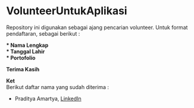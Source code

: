 # VolunteerUntukAplikasi
Repository ini digunakan sebagai ajang pencarian volunteer. Untuk format pendaftaran, sebagai berikut :

**\* Nama Lengkap**         
**\* Tanggal Lahir**         
**\* Portofolio**         

**Terima Kasih**

**Ket**   
Berikut daftar nama yang sudah diterima :      
* Praditya Amartya, [LinkedIn](https://www.linkedin.com/in/praditya-amartya-373a491b7/)
